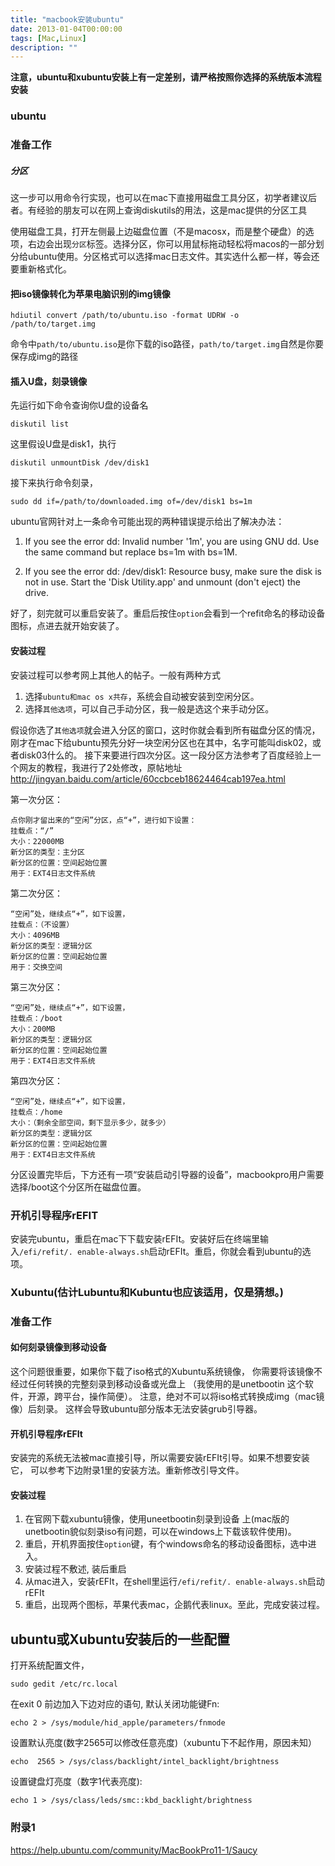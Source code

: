 ```yaml
---
title: "macbook安装ubuntu"
date: 2013-01-04T00:00:00
tags: [Mac,Linux]
description: ""
---
```


__注意，ubuntu和xubuntu安装上有一定差别，请严格按照你选择的系统版本流程安装__

### ubuntu
### 准备工作
##### 分区
这一步可以用命令行实现，也可以在mac下直接用磁盘工具分区，初学者建议后者。有经验的朋友可以在网上查询diskutils的用法，这是mac提供的分区工具

使用磁盘工具，打开左侧最上边磁盘位置（不是macosx，而是整个硬盘）的选项，右边会出现`分区`标签。选择分区，你可以用鼠标拖动轻松将macos的一部分划分给ubuntu使用。分区格式可以选择mac日志文件。其实选什么都一样，等会还要重新格式化。

#### 把iso镜像转化为苹果电脑识别的img镜像

    hdiutil convert /path/to/ubuntu.iso -format UDRW -o /path/to/target.img

命令中`path/to/ubuntu.iso`是你下载的iso路径，`path/to/target.img`自然是你要保存成img的路径

#### 插入U盘，刻录镜像
先运行如下命令查询你U盘的设备名

    diskutil list

这里假设U盘是disk1，执行

    diskutil unmountDisk /dev/disk1

接下来执行命令刻录，

    sudo dd if=/path/to/downloaded.img of=/dev/disk1 bs=1m

ubuntu官网针对上一条命令可能出现的两种错误提示给出了解决办法：

1. If you see the error dd: Invalid number '1m', you are using GNU dd. Use the same command but replace bs=1m with bs=1M.

2. If you see the error dd: /dev/disk1: Resource busy, make sure the disk is not in use. Start the 'Disk Utility.app' and unmount (don't eject) the drive.

好了，刻完就可以重启安装了。重启后按住`option`会看到一个refit命名的移动设备图标，点进去就开始安装了。

#### 安装过程
安装过程可以参考网上其他人的帖子。一般有两种方式

1. 选择`ubuntu和mac os x共存`，系统会自动被安装到空闲分区。
2. 选择`其他选项`，可以自己手动分区，我一般是选这个来手动分区。

假设你选了`其他选项`就会进入分区的窗口，这时你就会看到所有磁盘分区的情况，刚才在mac下给ubuntu预先分好一块空闲分区也在其中，名字可能叫disk02，或者disk03什么的。
接下来要进行四次分区。这一段分区方法参考了百度经验上一个网友的教程，我进行了2处修改，原帖地址<http://jingyan.baidu.com/article/60ccbceb18624464cab197ea.html>

第一次分区：

    点你刚才留出来的“空闲”分区，点“+”，进行如下设置：
    挂载点：“/”
    大小：22000MB
    新分区的类型：主分区
    新分区的位置：空间起始位置
    用于：EXT4日志文件系统

第二次分区：

    “空闲”处，继续点“+”，如下设置，
    挂载点：（不设置）
    大小：4096MB
    新分区的类型：逻辑分区
    新分区的位置：空间起始位置
    用于：交换空间

第三次分区：

    “空闲”处，继续点“+”，如下设置，
    挂载点：/boot
    大小：200MB
    新分区的类型：逻辑分区
    新分区的位置：空间起始位置
    用于：EXT4日志文件系统

第四次分区：

    “空闲”处，继续点“+”，如下设置，
    挂载点：/home
    大小：（剩余全部空间，剩下显示多少，就多少）
    新分区的类型：逻辑分区
    新分区的位置：空间起始位置
    用于：EXT4日志文件系统

分区设置完毕后，下方还有一项“安装启动引导器的设备”，macbookpro用户需要选择/boot这个分区所在磁盘位置。

### 开机引导程序rEFIT
安装完ubuntu，重启在mac下下载安装rEFIt。安装好后在终端里输入`/efi/refit/. enable-always.sh`启动rEFIt。重启，你就会看到ubuntu的选项。



### Xubuntu(估计Lubuntu和Kubuntu也应该适用，仅是猜想。)
### 准备工作
#### 如何刻录镜像到移动设备
这个问题很重要，如果你下载了iso格式的Xubuntu系统镜像，
你需要将该镜像不经过任何转换的完整刻录到移动设备或光盘上
（我使用的是unetbootin 这个软件，开源，跨平台，操作简便）。
注意，绝对不可以将iso格式转换成img（mac镜像）后刻录。
这样会导致ubuntu部分版本无法安装grub引导器。

#### 开机引导程序rEFIt
安装完的系统无法被mac直接引导，所以需要安装rEFIt引导。如果不想要安装它，
可以参考下边附录1里的安装方法。重新修改引导文件。

#### 安装过程

1. 在官网下载xubuntu镜像，使用uneetbootin刻录到设备
 上(mac版的unetbootin貌似刻录iso有问题，可以在windows上下载该软件使用)。
2. 重启，开机界面按住`option`键，有个windows命名的移动设备图标，选中进入。
3. 安装过程不敷述, 装后重启
4. 从mac进入，安装rEFIt，在shell里运行`/efi/refit/. enable-always.sh`启动rEFIt
5. 重启，出现两个图标，苹果代表mac，企鹅代表linux。至此，完成安装过程。


## ubuntu或Xubuntu安装后的一些配置
打开系统配置文件，

    sudo gedit /etc/rc.local

在exit 0 前边加入下边对应的语句,
默认关闭功能键Fn:

    echo 2 > /sys/module/hid_apple/parameters/fnmode

设置默认亮度(数字2565可以修改任意亮度)（xubuntu下不起作用，原因未知）

    echo  2565 > /sys/class/backlight/intel_backlight/brightness

设置键盘灯亮度（数字1代表亮度):

    echo 1 > /sys/class/leds/smc::kbd_backlight/brightness

### 附录1
<https://help.ubuntu.com/community/MacBookPro11-1/Saucy>

